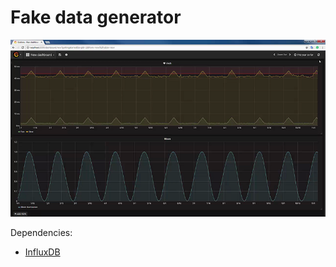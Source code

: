 # Fake data generator

![ArchDataGen banner](../../Images/ArchDataGen.png)

Dependencies:

- [InfluxDB](https://portal.influxdata.com/downloads)
